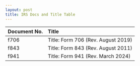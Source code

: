 ```yaml
---
layout: post
title: IRS Docs and Title Table
---
```

 
|Document No.|Title|
|:-|:-|
|f706|Title:           Form 706 (Rev. August 2019)|
|f843|Title:           Form 843 (Rev. August 2011)|
|f941|Title:           Form 941 (Rev. March 2024)|
